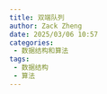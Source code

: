 ```yaml
---
title: 双端队列
author: Zack Zheng
date: 2025/03/06 10:57
categories:
 - 数据结构和算法
tags:
 - 数据结构
 - 算法
---
```

